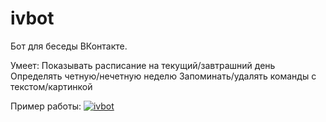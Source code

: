 # ivbot

Бот для беседы ВКонтакте.

Умеет:
  Показывать расписание на текущий/завтрашний день
  Определять четную/нечетную неделю
  Запоминать/удалять команды с текстом/картинкой
  
Пример работы:
<a href="https://imgbb.com/"><img src="https://i.ibb.co/PQvR08Q/ivbot.png" alt="ivbot" border="0"></a>
